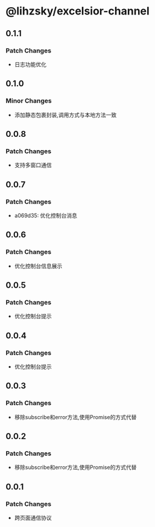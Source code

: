 # @lihzsky/excelsior-channel

## 0.1.1
### Patch Changes

- 日志功能优化

## 0.1.0
### Minor Changes

- 添加静态包裹封装,调用方式与本地方法一致

## 0.0.8
### Patch Changes

- 支持多窗口通信

## 0.0.7
### Patch Changes

- a069d35: 优化控制台消息

## 0.0.6
### Patch Changes

- 优化控制台信息展示

## 0.0.5
### Patch Changes

- 优化控制台提示

## 0.0.4
### Patch Changes

- 优化控制台提示

## 0.0.3
### Patch Changes

- 移除subscribe和error方法,使用Promise的方式代替

## 0.0.2
### Patch Changes

- 移除subscribe和error方法,使用Promise的方式代替

## 0.0.1
### Patch Changes

- 跨页面通信协议
